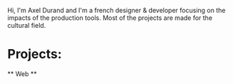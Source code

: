 Hi, I'm Axel Durand and I'm a french designer & developer focusing on the impacts of the production tools.
Most of the projects are made for the cultural field.

# Projects:

** Web **









